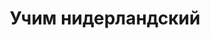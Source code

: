 ---
title: Учим нидерландский
description: Для всех, кто хочет научиться читать, писать и говорить на голландском.
featured: true
---